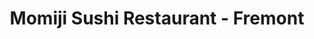 ---
layout: place
title: "Momiji Sushi Restaurant - Fremont"
permalink: /oregon/portland/momiji-sushi-restaurant-fremont.html
stateAbbr: OR
stateName: Oregon
cityName: Portland
seo:
  name: "Momiji Sushi Restaurant - Fremont"
  type: Restaurant
  links: null
description: "Looking for sushi in Portland, Oregon? Check out Momiji Sushi Restaurant - Fremont for a delightful Japanese dining experience. Enjoy a variety of sushi and ..."
place_id: ChIJ8Xdgu8ynlVQRJ7pciH-9WKw
photos:
  - name: >-
      places/ChIJ8Xdgu8ynlVQRJ7pciH-9WKw/photos/AeeoHcI8GehxRV1D7NQzMNsJWAhxhPqS0a3IPLfUswH_260ypOobf_QgO1OOHGZ0Yi-2HF4zhpseoqVzRVqB66DSBsVAXps4P2mY9XEUgwuIxggWiB18Gyl9V6BjVyfAuUMDz6Dtv87oyWKYiwnTZBY3EZrt-2h-BpCa1FSNNj_w2rqsOFJXZ2bIMsGvi_aMhs8yGl7VcqfZCRHqpw1387dWaI0qmdZda9cYdrIJR73M96T2hzg3i1EDYa1WeE_mlgk60TQhxc6mgmO3mRsjZ0Jfef4sWoZ54ee2Oea9LjEXZ8__Gw
    widthPx: 1024
    heightPx: 576
    authorAttributions:
      - displayName: Momiji Sushi Restaurant - Fremont
        uri: https://maps.google.com/maps/contrib/114967506195402013882
        photoUri: >-
          https://lh3.googleusercontent.com/a-/ALV-UjU2DxxCqCpfu3ocer4CtfAr4LQmui3R2Df8qFRRm6Kn-XmBGrPR=s100-p-k-no-mo
    flagContentUri: >-
      https://www.google.com/local/imagery/report/?cb_client=maps_api_places.places_api&image_key=!1e10!2sAF1QipN62KcpsgBlAPdz2vdYTQzgyg-_Int9ZZvugk67&hl=en-US
    googleMapsUri: >-
      https://www.google.com/maps/place//data=!3m4!1e2!3m2!1sAF1QipN62KcpsgBlAPdz2vdYTQzgyg-_Int9ZZvugk67!2e10!4m2!3m1!1s0x5495a7ccbb6077f1:0xac58bd7f885cba27
  - name: >-
      places/ChIJ8Xdgu8ynlVQRJ7pciH-9WKw/photos/AeeoHcI0k94V_zZNWo8ZA8Bi9XaM38cEVv2i-i0Idhlos4NAh5sHHhUb4w4pttgSVna9G5i8ZwAbVle5NS3tUf1DOFoRjp8jgsFArE7Z9dZS2vhuuKaKiYh8ZPz2R13o_i9xPNwDhllgfTv8uDQWR-HQq3D617H9fvODYqaRXH9IIakm_jumQG0pvJm8hqMCYHQFfm5ophrslJAghfi98myyfSwT7uD41Vfwx4leixZdiLc-V5DkOlymwIdY6kw_mUyOdg6IaovlFRsyn-uyfLDQPlW_kp9UPGSiycyCAXBeVhvlrg
    widthPx: 1024
    heightPx: 576
    authorAttributions:
      - displayName: Momiji Sushi Restaurant - Fremont
        uri: https://maps.google.com/maps/contrib/114967506195402013882
        photoUri: >-
          https://lh3.googleusercontent.com/a-/ALV-UjU2DxxCqCpfu3ocer4CtfAr4LQmui3R2Df8qFRRm6Kn-XmBGrPR=s100-p-k-no-mo
    flagContentUri: >-
      https://www.google.com/local/imagery/report/?cb_client=maps_api_places.places_api&image_key=!1e10!2sAF1QipPibYJB6k1Mxwsr-JmbuBe37JQx0Pq9yc_eX3XB&hl=en-US
    googleMapsUri: >-
      https://www.google.com/maps/place//data=!3m4!1e2!3m2!1sAF1QipPibYJB6k1Mxwsr-JmbuBe37JQx0Pq9yc_eX3XB!2e10!4m2!3m1!1s0x5495a7ccbb6077f1:0xac58bd7f885cba27
  - name: >-
      places/ChIJ8Xdgu8ynlVQRJ7pciH-9WKw/photos/AeeoHcLjTBNUhC8vG7D8yzNE15ZbfJQt5b3nyLd_WT6lS2PbF3gwBqkX73KmYQHjU179-uI9c06RJPoCvZKLmghd_iSNaoqkA0SoX_5RjNNNqfEOM4Gf1kLGS8FqA5mXcZob3gv-UV0knJ6yXOYu6PgWCIdDHaDCa1nnI-RelkzA26cytEWLeAOhv4YgWFlg_vN5e-xWcFN4T-7DYNn4rPRuYmZKC1RCakogVBCDhlxqQedg1q0wS9Od6Yco4Zzi7ICEwHzDGQrZqIFQJOJbglC-8ZX51DJvJNpd5gZcwr1wYMQ6cg
    widthPx: 800
    heightPx: 800
    authorAttributions:
      - displayName: Momiji Sushi Restaurant - Fremont
        uri: https://maps.google.com/maps/contrib/114967506195402013882
        photoUri: >-
          https://lh3.googleusercontent.com/a-/ALV-UjU2DxxCqCpfu3ocer4CtfAr4LQmui3R2Df8qFRRm6Kn-XmBGrPR=s100-p-k-no-mo
    flagContentUri: >-
      https://www.google.com/local/imagery/report/?cb_client=maps_api_places.places_api&image_key=!1e10!2sAF1QipO9rT41tDHSUwPl1KbO94zFTiheIJb0fF4D2TQB&hl=en-US
    googleMapsUri: >-
      https://www.google.com/maps/place//data=!3m4!1e2!3m2!1sAF1QipO9rT41tDHSUwPl1KbO94zFTiheIJb0fF4D2TQB!2e10!4m2!3m1!1s0x5495a7ccbb6077f1:0xac58bd7f885cba27
  - name: >-
      places/ChIJ8Xdgu8ynlVQRJ7pciH-9WKw/photos/AeeoHcJc-oUb5G-tDcwbkgQGT1nzIC64bld8vbd3T2aoB6Yx1NsIpMvCkxfRKEqwi1VqHaTL2jO8dXI7eog3pZ-s_OooLzCzHJ_kIWQ1nWNWfzHSZoSPlnFmvjrhEIuKXabhlF-sLWIshaVmcX_ushLpG8mzV2ul2yhnYDXOmb3HsHeM9SnvadCwJZb1kf6KKYG8vVDC_xJJzK13n13aLStZQwjXSwciNydtKQ3jMo3PNRMIM1SV5ek1OclUalT9AZgl3Vb2j3YEfWmVhBOe4zIsJLUmIQkaa3fQ27OhDy3BHAnC6Dy8woZUiuJqWhKUZb6piLqBOMrE5mDKpjhgKWVGL2mS_1L98mQNszHrWZ5ExXisk-K-9N8Ajtng267eW3yiCNJK4zA_q4SpXPw4C71j69GuffqhqWXW4ZxQCox9kJF9OQ
    widthPx: 4032
    heightPx: 2268
    authorAttributions:
      - displayName: Stephen Krajewski
        uri: https://maps.google.com/maps/contrib/103319126043034366958
        photoUri: >-
          https://lh3.googleusercontent.com/a/ACg8ocJhmtOeiI2mXEc8D4A9pqSRg4OnsF95b0XZFhRX-pmD6o3w9Q=s100-p-k-no-mo
    flagContentUri: >-
      https://www.google.com/local/imagery/report/?cb_client=maps_api_places.places_api&image_key=!1e10!2sCIHM0ogKEICAgICtleewFg&hl=en-US
    googleMapsUri: >-
      https://www.google.com/maps/place//data=!3m4!1e2!3m2!1sCIHM0ogKEICAgICtleewFg!2e10!4m2!3m1!1s0x5495a7ccbb6077f1:0xac58bd7f885cba27
  - name: >-
      places/ChIJ8Xdgu8ynlVQRJ7pciH-9WKw/photos/AeeoHcJ-8JGNxFzifiYmC3AEBzTqI89j0YaPIh0assy-GXb_3dh_Xog4fpNOwj5k2sYPTk163qmnPzbdHgKoLM92OPOnQPUPWrBFwTXCVEd4OChOP1UMcvyMRjHAiDmzgArwFMHshtWi0A2Y9wqS-inhmMposwPg2jznyY1kX1nmktIXYCCTk-ok13IOiGJDhvofnOwlkMcyL_5p7_Iduu5d7vpmgus6VL7QhG1X2hORv1_Rdy3WFrtMyoEaezmI4q2TVVEzWK9M3mDDKHHvgtWHZsVkeWccSFeOXuMJEZzuBbst8w
    widthPx: 4800
    heightPx: 3200
    authorAttributions:
      - displayName: Momiji Sushi Restaurant - Fremont
        uri: https://maps.google.com/maps/contrib/114967506195402013882
        photoUri: >-
          https://lh3.googleusercontent.com/a-/ALV-UjU2DxxCqCpfu3ocer4CtfAr4LQmui3R2Df8qFRRm6Kn-XmBGrPR=s100-p-k-no-mo
    flagContentUri: >-
      https://www.google.com/local/imagery/report/?cb_client=maps_api_places.places_api&image_key=!1e10!2sAF1QipOJd6D2q81Ut_9fezEjqhKoOui6vok5Q0wYJokP&hl=en-US
    googleMapsUri: >-
      https://www.google.com/maps/place//data=!3m4!1e2!3m2!1sAF1QipOJd6D2q81Ut_9fezEjqhKoOui6vok5Q0wYJokP!2e10!4m2!3m1!1s0x5495a7ccbb6077f1:0xac58bd7f885cba27
  - name: >-
      places/ChIJ8Xdgu8ynlVQRJ7pciH-9WKw/photos/AeeoHcKJ8Z-DUysfv20XvKX4FPV5dWbitqQ7eLIzcikyHWAsdtrANIbf01gXBZVHiSK6DLRjIId__KEA_vWN6osTJN2AreYG9J5F1ytwkJmK-pkfIBpLIGMW6bgEr2UMaQDp1ymse7Cg4O9GRznwQ38pQt94LVrDDAS44YEg6LQUkORcGqwEX4uXIMkIt99Ta3iFVZhUqDb3a-1pHoV43rQcB3BhdRT72R5TlN18fRGIhXCF9VStBbvDlGWOVgawLfvYv5eeAtTY6Y9aR7oxHgWka8oko0JYVmJJfQaNbfUMXKdE-A
    widthPx: 600
    heightPx: 600
    authorAttributions:
      - displayName: Momiji Sushi Restaurant - Fremont
        uri: https://maps.google.com/maps/contrib/114967506195402013882
        photoUri: >-
          https://lh3.googleusercontent.com/a-/ALV-UjU2DxxCqCpfu3ocer4CtfAr4LQmui3R2Df8qFRRm6Kn-XmBGrPR=s100-p-k-no-mo
    flagContentUri: >-
      https://www.google.com/local/imagery/report/?cb_client=maps_api_places.places_api&image_key=!1e10!2sAF1QipPhRAcQ6Hdoo7cBySWv5ZG4hbcYxzwmujprSEPd&hl=en-US
    googleMapsUri: >-
      https://www.google.com/maps/place//data=!3m4!1e2!3m2!1sAF1QipPhRAcQ6Hdoo7cBySWv5ZG4hbcYxzwmujprSEPd!2e10!4m2!3m1!1s0x5495a7ccbb6077f1:0xac58bd7f885cba27
  - name: >-
      places/ChIJ8Xdgu8ynlVQRJ7pciH-9WKw/photos/AeeoHcLLiykYjuok8qwVaKRxSW9Z79_KlpW1bHHAHliYyU6Y1AiZhGWGEUOsf_j23McCzO7Qhxwyq3La4iK84xTdTYGeSxi3m51JbMUV6y2bCQ1U93bXP9CjwCy4KKcl9puxR5J4XMNSLr8t9LqN7xz0lGNmajb6gH-xsv1BHxg99LWbYYuDsNfSQFhYQCwrMXZC-rM_aOdfs_fV6ilOy_GJlc7i2hQ04mAtygFTzq2YllzNmGdMyQtHlRGY_jdsQ0VQU7Z-VFAwYcLbTCaN_aAl1mPfFSTCXJW8lJuWZAoYF9iZ0A
    widthPx: 3207
    heightPx: 3147
    authorAttributions:
      - displayName: Momiji Sushi Restaurant - Fremont
        uri: https://maps.google.com/maps/contrib/114967506195402013882
        photoUri: >-
          https://lh3.googleusercontent.com/a-/ALV-UjU2DxxCqCpfu3ocer4CtfAr4LQmui3R2Df8qFRRm6Kn-XmBGrPR=s100-p-k-no-mo
    flagContentUri: >-
      https://www.google.com/local/imagery/report/?cb_client=maps_api_places.places_api&image_key=!1e10!2sAF1QipPpfyKJC72YJ4zlSa6yO4sHO7olH1fkM7Y_5MuO&hl=en-US
    googleMapsUri: >-
      https://www.google.com/maps/place//data=!3m4!1e2!3m2!1sAF1QipPpfyKJC72YJ4zlSa6yO4sHO7olH1fkM7Y_5MuO!2e10!4m2!3m1!1s0x5495a7ccbb6077f1:0xac58bd7f885cba27
  - name: >-
      places/ChIJ8Xdgu8ynlVQRJ7pciH-9WKw/photos/AeeoHcL7rg79lIVX0K-7Woa00SUK0oSR_QLLcZycpf-qcPw6JiXmfiwzXYgha0W90IqNChXrEY2rB2aipgUu9vu6Z_q7g86Caet1O0CKaz096bHyKVKv1qQod7ykIKuhiTEwGeMdDloW8qCayLAmv28o_3yCCMwQIPk8sfzU0QYN8Ob0rJK1BpQCCfU-rEcywr1us0HFu9A93Ho1PnNiPaCPSbVzxQsIFcWI69o9Fawh10zlYJCL457QAZNPSsh73aeYTawlOK6aUREmnqDXl6W99M__yKa10VwAsjDSYmJ9NWeG-Q
    widthPx: 800
    heightPx: 800
    authorAttributions:
      - displayName: Momiji Sushi Restaurant - Fremont
        uri: https://maps.google.com/maps/contrib/114967506195402013882
        photoUri: >-
          https://lh3.googleusercontent.com/a-/ALV-UjU2DxxCqCpfu3ocer4CtfAr4LQmui3R2Df8qFRRm6Kn-XmBGrPR=s100-p-k-no-mo
    flagContentUri: >-
      https://www.google.com/local/imagery/report/?cb_client=maps_api_places.places_api&image_key=!1e10!2sAF1QipMiG2rNuhbPohectLZfDUnwOF4udJbJy-xLnk7_&hl=en-US
    googleMapsUri: >-
      https://www.google.com/maps/place//data=!3m4!1e2!3m2!1sAF1QipMiG2rNuhbPohectLZfDUnwOF4udJbJy-xLnk7_!2e10!4m2!3m1!1s0x5495a7ccbb6077f1:0xac58bd7f885cba27
  - name: >-
      places/ChIJ8Xdgu8ynlVQRJ7pciH-9WKw/photos/AeeoHcKRWJVGVsmaydCIrPhIP1WzDfrj4Mgh3f6e4pA7CTd27JtjYcZX4dWqcfU74gO1Cfsec6Q8PLs_kywB2JsHmI9__p5GZPIXNMnBAQAy4If_H5U4goRXi06noUodtlZHgkcR-Z3Q7_rnK6bypl1x99OEcJpBv2c0yxw5NrWMFj1W35wN5_3SQ-kRVloSHGy9rnHUqMqTrPr8hletHpf87py6arcygFh5Zo15tKcFjH6ARcpLfo7A5SHRhAErF2JYgdsKRXhZuJfjvHg0WaHHXvfg7Zm6cyVVL9CrS6mRAQpUy0WwFSAWVRQ-hSlaCUUr1vhv2NkjNU-g_BvDTYzcwpUTt23mrgwKKC8DZktXeHMrup2GS8Xj3vjTy0SXrGDLQUjy_aTz0VgJeoEEh6E2riUw3_ra1ErWQbSW9_BAfCi2y0A
    widthPx: 2268
    heightPx: 4032
    authorAttributions:
      - displayName: Stephen Krajewski
        uri: https://maps.google.com/maps/contrib/103319126043034366958
        photoUri: >-
          https://lh3.googleusercontent.com/a/ACg8ocJhmtOeiI2mXEc8D4A9pqSRg4OnsF95b0XZFhRX-pmD6o3w9Q=s100-p-k-no-mo
    flagContentUri: >-
      https://www.google.com/local/imagery/report/?cb_client=maps_api_places.places_api&image_key=!1e10!2sCIHM0ogKEICAgIDNyb3dzwE&hl=en-US
    googleMapsUri: >-
      https://www.google.com/maps/place//data=!3m4!1e2!3m2!1sCIHM0ogKEICAgIDNyb3dzwE!2e10!4m2!3m1!1s0x5495a7ccbb6077f1:0xac58bd7f885cba27
  - name: >-
      places/ChIJ8Xdgu8ynlVQRJ7pciH-9WKw/photos/AeeoHcJ2O7MpGYcNX3YZHDDrm5D34hIPxhQ-fa4WeBZ3mJyieS90TwMMUzaa4ZIvffbg2w7_r3M0csqlheNXuICfIqEvC1k8gM3fIG0aT3dDhss5s_wFGDrjH8GwYpRexfPyyYVRa0kGK2KOP7ATHCY6CDEeb10NzjY_la3hQemX7-3blsmkiw8EfuSB-lr6sJeky3D26RgOOZ9ql9nfDeKgP7A3pWzTVuAWvR0sgX94G67naYvcWKhMAV4ViFaYe28l1UYd48LsgNwPD5LSYh1VKoKbx6WSy-WwJQI_efe4bTi7_g
    widthPx: 1024
    heightPx: 576
    authorAttributions:
      - displayName: Momiji Sushi Restaurant - Fremont
        uri: https://maps.google.com/maps/contrib/114967506195402013882
        photoUri: >-
          https://lh3.googleusercontent.com/a-/ALV-UjU2DxxCqCpfu3ocer4CtfAr4LQmui3R2Df8qFRRm6Kn-XmBGrPR=s100-p-k-no-mo
    flagContentUri: >-
      https://www.google.com/local/imagery/report/?cb_client=maps_api_places.places_api&image_key=!1e10!2sAF1QipNDdsOrPn4uRozTypXEvXxvaYxmxxIsUm9v9jVU&hl=en-US
    googleMapsUri: >-
      https://www.google.com/maps/place//data=!3m4!1e2!3m2!1sAF1QipNDdsOrPn4uRozTypXEvXxvaYxmxxIsUm9v9jVU!2e10!4m2!3m1!1s0x5495a7ccbb6077f1:0xac58bd7f885cba27
address: 4425 NE Fremont St, Portland, OR 97213, USA
street: 4425 NE Fremont St
city: Portland
state: OR
zip: '97213'
country: USA
neighborhood: Northeast Portland
latitude: '45.548451'
longitude: '-122.617779'
accessibility_options:
  wheelchairAccessibleEntrance: true
  wheelchairAccessibleRestroom: true
  wheelchairAccessibleSeating: true
business_status: OPERATIONAL
name: Momiji Sushi Restaurant - Fremont
google_maps_links:
  directionsUri: >-
    https://www.google.com/maps/dir//''/data=!4m7!4m6!1m1!4e2!1m2!1m1!1s0x5495a7ccbb6077f1:0xac58bd7f885cba27!3e0
  placeUri: https://maps.google.com/?cid=12418884327920417319
  writeAReviewUri: >-
    https://www.google.com/maps/place//data=!4m3!3m2!1s0x5495a7ccbb6077f1:0xac58bd7f885cba27!12e1
  reviewsUri: >-
    https://www.google.com/maps/place//data=!4m4!3m3!1s0x5495a7ccbb6077f1:0xac58bd7f885cba27!9m1!1b1
  photosUri: >-
    https://www.google.com/maps/place//data=!4m3!3m2!1s0x5495a7ccbb6077f1:0xac58bd7f885cba27!10e5
primary_type: Sushi Restaurant
opening_hours:
  regular: null
  current: null
secondary_opening_hours:
  regular:
    weekdayDescriptions: null
    type: null
  current:
    weekdayDescriptions: null
    type: null
phone: null
price_level: null
price_range: null
rating: null
rating_count: 0
website: null
reviews: null
parking_options: null
payment_options: null
allow_dogs: null
curbside_pickup: null
delivery: null
dine_in: null
good_for_children: null
good_for_groups: null
good_for_sports: null
live_music: null
menu_for_children: null
outdoor_seating: null
reservable: null
restroom: null
serves_beer: null
serves_breakfast: null
serves_brunch: null
serves_cocktails: null
serves_coffee: null
serves_dinner: null
serves_dessert: null
serves_lunch: null
serves_vegetarian_food: null
serves_wine: null
takeout: null
summary: null

---
